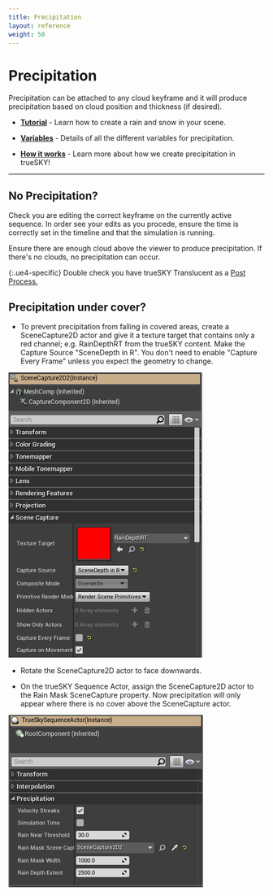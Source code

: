 ```yaml
---
title: Precipitation
layout: reference
weight: 50
---
```







Precipitation
====================
Precipitation can be attached to any cloud keyframe and it will produce precipitation based on cloud position and thickness (if desired).

* [**Tutorial**](tutorial.html)                                                         - Learn how to create a rain and snow in your scene.

* [**Variables**](variables.html)                                                       - Details of all the different variables for precipitation. 

* [**How it works**](works.html)                                                        - Learn more about how we create precipitation in trueSKY!


<hr>

No Precipitation?
-----------------
Check you are editing the correct keyframe on the currently active sequence. In order see your edits as you procede, ensure the time is correctly set in the timeline and that the simulation is running.

Ensure there are enough cloud above the viewer to produce precipitation. If there's no clouds, no precipitation can occur.

{:.ue4-specific}
Double check you have trueSKY Translucent as a [Post Process.](/faq.html#postprocess) 

Precipitation under cover?
--------------------------

<div class="ue4-specific">

* To prevent precipitation from falling in covered areas, create a SceneCapture2D actor and give it a texture target that contains only a red channel; e.g. RainDepthRT from the trueSKY content. Make the Capture Source "SceneDepth in R". You don't need to enable "Capture Every Frame" unless you expect the geometry to change.

![](/images/unreal/scenecapture2dProperties.png)


* Rotate the SceneCapture2D actor to face downwards.

* On the trueSKY Sequence Actor, assign the SceneCapture2D actor to the Rain Mask SceneCapture property. Now precipitation will only appear where there is no cover above the SceneCapture actor.

![](/images/unreal/precipitationProperties.png)


</div>
